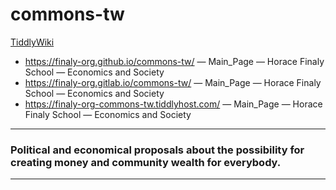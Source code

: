 # commons-tw

<a href="https://tiddlywiki.com/" rel="noopener noreferrer" target="_blank"> TiddlyWiki</a>

* https://finaly-org.github.io/commons-tw/ — Main_Page — Horace Finaly School — Economics and Society
* https://finaly-org.gitlab.io/commons-tw/ — Main_Page — Horace Finaly School — Economics and Society
* https://finaly-org-commons-tw.tiddlyhost.com/ — Main_Page — Horace Finaly School — Economics and Society

---

### Political and economical proposals about the possibility for creating money and community wealth for everybody.

---
